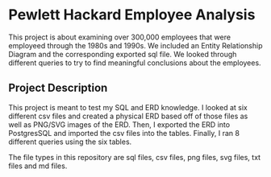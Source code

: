 # Pewlett Hackard Employee Analysis
This project is about examining over 300,000 employees that were employeed through the 1980s and 1990s.
We included an Entity Relationship Diagram and the corresponding exported sql file.
We looked through different queries to try to find meaningful conclusions about the employees.

## Project Description
This project is meant to test my SQL and ERD knowledge.
I looked at six different csv files and created a physical ERD based off of those files as well as PNG/SVG images of the ERD.
Then, I exported the ERD into PostgresSQL and imported the csv files into the tables.
Finally, I ran 8 different queries using the six tables.

The file types in this repository are sql files, csv files, png files, svg files, txt files and md files.
